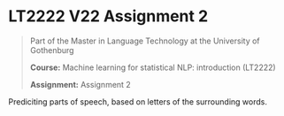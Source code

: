 # LT2222 V22 Assignment 2
> Part of the Master in Language Technology at the University of Gothenburg
>
> **Course:** Machine learning for statistical NLP: introduction (LT2222)
>
> **Assignment:** Assignment 2

Prediciting parts of speech, based on letters of the surrounding words.
